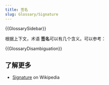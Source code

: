 ```yaml
---
title: 签名
slug: Glossary/Signature
---
```


{{GlossarySidebar}}

根据上下文，术语 **签名**可以有几个含义。可以参考：

{{GlossaryDisambiguation}}

## 了解更多

- [Signature](<https://zh.wikipedia.org/wiki/Signature_(disambiguation)>) on Wikipedia
